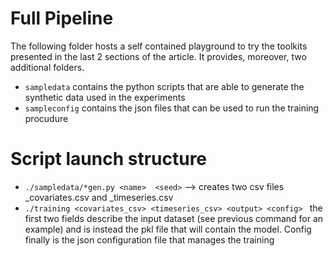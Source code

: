# Full Pipeline 

The following folder hosts a self contained playground to try the toolkits presented in the last 2 sections of the article.
It provides, moreover, two additional folders.

- ```sampledata``` contains the python scripts that are able to generate the synthetic data used in the experiments
- ```sampleconfig``` contains the json files that can be used to run the training procudure


# Script launch structure

- ```./sampledata/*gen.py <name>  <seed>``` --> creates two csv files <name>_covariates.csv and  <name>_timeseries.csv 
- ```./training <covariates_csv> <timeseries_csv> <output> <config> ``` the first two fields describe the input dataset (see previous command for an example)  and <output> is instead the pkl  file that will contain the model. Config finally is the json configuration file that manages the training 
